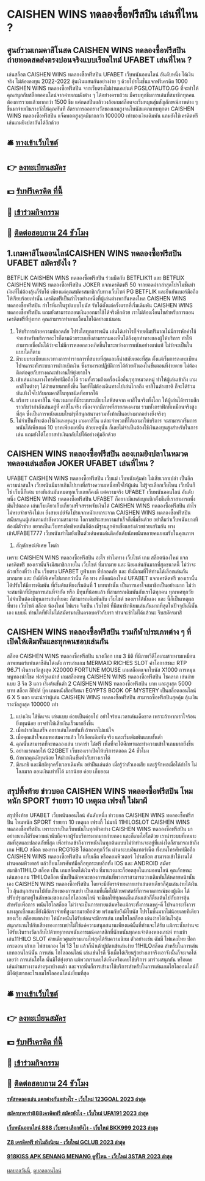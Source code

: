 # CAISHEN WINS ทดลองซื้อฟรีสปิน เล่นที่ไหน ?
## ศูนย์รวมเกมคาสิโนสด CAISHEN WINS ทดลองซื้อฟรีสปิน ถ่ายทอดสดส่งตรงบ่อนจริงแบบเรียลไทม์ UFABET เล่นที่ไหน ?
เล่นสล็อต CAISHEN WINS ทดลองซื้อฟรีสปิน UFABET เว็บพนันออนไลน์ อันดับหนึ่ง ได้เงินจริง ไม่ต้องลงทุน 2022-2022 ลุ้นเงินแสนกันอย่างง่าย ๆ ด้วยโปรโมชั่นแจกฟรีเครดิต 1000 CAISHEN WINS ทดลองซื้อฟรีสปิน จากเว็บตรงไม่ผ่านเอเย่นต์ PGSLOTAUTO.GG ที่จะทำให้คุณสนุกกับสล็อตออนไลน์จากค่ายเกมดังต่าง ๆ ได้อย่างครบถ้วน มีครบทุกธีมการเล่นที่สมาชิกทุกคนต้องการรวมแล้วมากกว่า 1500 ธีม แค่กดสปินแล้ววงล้อเกมสล็อตจะเริ่มหมุนสุ่มสัญลักษณ์ภาพต่าง ๆ ขึ้นมาจ่ายเงินรางวัลให้คุณทันที อัตราการออกรางวัลของเกมสูงจนโบนัสแตกแทบทุกตา CAISHEN WINS ทดลองซื้อฟรีสปิน แจ็คพอตสูงสุดมีมากกว่า 100000 เท่าของเงินเดิมพัน แถมยังใช้เครดิตฟรีเล่นเกมยิงปลากันได้อีกด้วย

## 🛎 [ทางเข้าเว็บไซต์](https://bit.ly/3SdLNi2)
## 👉 [ลงทะเบียนสมัคร](https://bit.ly/3SdLNi2)
## 💵 [รับฟรีเครดิต ที่นี้](https://bit.ly/3dyRKHj)
## 👑 [เข้าร่วมกิจกรรม](https://bit.ly/3dyRKHj)
## 📱 [ติดต่อสอบถาม 24 ชัวโมง](https://bit.ly/3dyRKHj)

## 1.เกมคาสิโนออนไลน์​ CAISHEN WINS ทดลองซื้อฟรีสปิน UFABET สมัครยังไง ?
BETFLIK CAISHEN WINS ทดลองซื้อฟรีสปิน ร่วมมือกับ BETFLIK11 และ BETFLIX CAISHEN WINS ทดลองซื้อฟรีสปิน JOKER แจกเครดิตฟรี 50 จากยอดฝากล่าสุดโปรโมชั่นทำเงินที่ไม่ต้องลุ้นก็รับได้ เพียงแค่คุณสมัครสมาชิกกับทางเว็บไซต์ PG BETFLIK และยืนยันเบอร์มือถือให้เรียบร้อยเท่านั้น เครดิตฟรีเป็นกำไรอย่างหนึ่งที่ผู้เล่นต่างพากันหลงใหล CAISHEN WINS ทดลองซื้อฟรีสปิน กำไรที่มาในรูปแบบโบนัส รับได้ตั้งแต่ครั้งแรกที่เริ่มเดิมพัน CAISHEN WINS ทดลองซื้อฟรีสปิน แถมยังสามารถถอนเงินออกมาใช้ได้จริงอีกด้วย เราไม่ต้องเงื่อนไขสำหรับการถอนเครดิตฟรีที่ยุ่งยาก คุณสามารถทำตามเงื่อนไขได้อย่างแน่นอน
1. ให้บริการด้วยความปลอดภัย โปร่งใสทุกการพนัน เล่นได้เท่าไรก็จ่ายเต็มปริมาณไม่มีการหักค่าใช้จ่ายสำหรับบริการอะไรก็ตามด้วยระบบซึ่งสามารถมองเห็นได้ถึงทุกท่าทางของผู้ให้บริการ ทำให้สามารถเชื่อมั่นได้ว่าจะไม่มีการหลอกลวงเกิดขึ้นในระหว่างการพนันอย่างแน่แท้ ไม่ว่าจะเป็นในแบบใดก็ตาม
2. มีระบบระเบียบแนวทางการทำรายการที่สบายที่สุดและก็นำสมัยเยอะที่สุด ตั้งแต่เริ่มการลงทะเบียนไปจนกระทั่งระบบการฝากเบิกเงิน ซึ่งสามารถปฏิบัติการได้ด้วยตัวเองในขั้นตอนที่ง่ายดาย ไม่ต้องติดต่อคุยกับทางคณะทำงานให้ยุ่งยากใจ
3. เข้าเล่นผ่านทางโทรศัพท์มือถือได้ รวมทั้งรวมถึงเครื่องมืออื่นๆทุกหมวดหมู่ ทำให้ผู้เล่นเข้าถึง เกมคาสิโนต่างๆ ได้ง่ายดายมากยิ่งขึ้น โดยที่ไม่ต้องเดินทางไปเล่นไกลถึง คาสิโนต่างชาติ ก็จะได้ร่วมบันเทิงใจไปกับเกมคาสิโนทุกชนิดที่อยากได้
4. บริการ เกมคาสิโน จำนวนมากที่มีระบบระเบียบไลฟ์สดจาก คาสิโนจริงทั้งโลก ให้ผู้เล่นได้ทราบสึกราวกับว่ากำลังเล่นอยู่ที่ คาสิโนจริง เนื่องจากมีภาพที่สวยสดงดงาม รวมทั้งกราฟิกที่เหมือนจริงสูงที่สุด ซึ่งเป็นการพนันแบบใหม่ๆที่สนุกสนานรวมทั้งท้าเป็นอย่างมากอย่างยิ่งจริงๆ
5. ไม่จำเป็นที่จะต้องใช้เงินลงทุนสูง เกมคาสิโน แต่ละจำพวกที่ได้เอามาให้บริการ จะสามารถเริ่มการพนันได้เพียงแค่ 10 บาทเพียงแค่นั้น ด้วยเหตุนั้น ก็เลยไม่จำเป็นต้องใช้เงินลงทุนสูงสำหรับในการเล่น แถมยังได้โอกาสทำเงินกลับไปได้อย่างคุ้มอีกด้วย

## CAISHEN WINS ทดลองซื้อฟรีสปิน ลองเกมยิงปลาในหมวดทดลองเล่นสล็อต JOKER UFABET เล่นที่ไหน ?
UFABET CAISHEN WINS ทดลองซื้อฟรีสปิน เว็บแม่ เว็บพนันคุ้มค่า ไม่เสียเวลาเปล่า เป็นอีกความน่าสนใจ เว็บพนันมีมากเกินไปบางที่สร้างความเหนื่อยใจให้ผู้เล่น ไม่รู้จะเลือกเว็บไหน เว็บนั้นก็ใช่ เว็บนี้ก็เด่น บางทีเล่นมันหมดทุกเว็บเลยก็คงดี แต่ความจริง UFABET เว็บพนันออนไลน์ อันดับหนึ่ง CAISHEN WINS ทดลองซื้อฟรีสปิน UFABET ก็อยากมีแหล่งบุกเบิกตั้งมั่นที่เราสามารถพึ่งมันไปตลอด เล่นเว็บเดียวเก็บเกี่ยวเสร็จสรรพจับเงินได้ CAISHEN WINS ทดลองซื้อฟรีสปิน กำไรไม่หายจ่ายจริงไม่เท ยิ่งสายเปย์จัดโปรแจกหนักเทกระจาด CAISHEN WINS ทดลองซื้อฟรีสปิน สนับสนุนผู้เล่นตามกำลังความสามารถ โอกาสประสบความสำเร็จก็เพิ่มขึ้นด้วย อย่าลืมว่าเว็บพนันบางทีต้องมีตัวช่วย อยากเป็นเว็บทรงอิทธิพลมันก็ต้องมีฐานลูกค้าแข็งแกร่งด้วยช่วยเสริมกัน ทางเข้าUFABET777 เว็บพนันทำไมยังเป็นตัวเด่นคนเล่นติดอันดับนักพนันหลายคนยอมรับในคุณภาพ
1. สัญลักษณ์พิเศษ โพดำ

เพราะ CAISHEN WINS ทดลองซื้อฟรีสปิน อะไร ทำไมทาง เว็บไซต์ เกม สล็อตน้องใหม่ แจกเครดิตฟรี ของเรานั้นจึงมีสมาชิกภายใน เว็บไซต์ ที่มากมาย และ นิยมเล่นกันมากที่สุดขนาดนี้ ไม่ว่าจะด้วยเรื่องที่ว่า เป็น เว็บตรง UFABET ยูฟ่าเบท ที่ปลอดภัย และ ยังมีเกมที่ให้ท่านได้เลือกเล่นกันมากมาย และ ยังมีที่พิเศษไปมากกว่านั้น คือ ทาง สล็อตน้องใหม่ UFABET แจกเครดิตฟรี ของเรานั้น ได้ปรับให้มีการเดิมพัน ที่เริ่มต้นเพียงเริ่มต้นที่ 1 บาทเท่านั้น เป็นการเอาใจสมาชิกเป็นอย่างมาก ไม่ว่าจะสมาชิกที่มีทุนการเล่นที่จำกัด หรือ มีทุนที่น้อยแล้ว ที่สามารถเดิมพันกับเราได้ทุกคน ทุกเพศทุกวัย ไม่จำเป็นต้องมีทุนการเล่นที่เยอะ ก็สามารถเดิมพันกับ เว็บไซต์ ของเราได้นั้นเอง และ นี้ก็เป็นเหตุผล ที่ทาง เว็บไซต์ สล็อต น้องใหม่ ไฟแรง จึงเป็น เว็บไซต์ ที่มีสมาชิกนิยมเล่นกันมากที่สุดในปัจจุบันนี้นั้นเอง แบบนี้ ท่านใดที่ยังไม่ได้สมัครมาเป็นครอบครัวกับเรา ท่านจะช้าไม่ได้แล้วนะ รีบสมัครมาสิ

## CAISHEN WINS ทดลองซื้อฟรีสปิน รวมกีฬาประเภทต่าง ๆ ที่เปิดให้เดิมพันและทุกคนชอบเล่นกัน
สล็อต CAISHEN WINS ทดลองซื้อฟรีสปิน นางเงือก
เกม 3 มิติ ที่มีภาพวีดีโอเกมสวยงามเหมือนภาพยนตร์แฟนตาซีอันโด่งดัง การเล่นเกม MERMAID RICHES SLOT ค่าโอกาสชนะ RTP 96.71 เงินรางวัลสูงสุด X20000
FORTUNE MOUSE
เกมสล็อตแจกโบนัส X1000 การหมุนหนูทองนำโชค ฟอร์จูนเม้าส์ เกมสล็อตหนู CAISHEN WINS ทดลองซื้อฟรีสปิน โชคลาภ เล่นง่ายแบบ 3 รีล 3 แถว เริ่มต้นขั้นต่ำ 2 CAISHEN WINS ทดลองซื้อฟรีสปิน บาท และสูงสุด 5000 บาท
สล็อต อียิปต์ บุ๊ค
เกมหนังสือปริศนา EGYPTS BOOK OF MYSTERY เป็นสล็อตออนไลน์ 6 X 5 แถว แนะนำว่าผู้เล่น CAISHEN WINS ทดลองซื้อฟรีสปิน สามารถซื้อฟรีสปินสุดคุ้ม ลุ้นเงินรางวัลสูงสุด 100000 เท่า
1. แบ่งเงิน ใช้ชัดเจน เล่นแบบ ค่อยเป็นค่อยไป อย่าใจร้อนเวลาเล่นเด็ดขาด เพราะถ้าหากเราใจร้อน ยิ่งทุนน้อย อาจทำให้เสียเงินเร็วมากยิ่งขึ้น
2. เมื่อฝากเงินเสร็จ อยากเล่นโดยทันที ถ้าหากไม่แน่ใจ
3. เมื่อคุณเข้าใจเกมพอสมควรแล้ว ให้เลือกเดิมพันจริง และเริ่มเดิมพันแบบขั้นต่ำ
4. คุณนั้นสามารถที่จะทดลองเล่น บาคาร่า ได้ฟรี เพื่อที่จะได้ศึกษาและทำความเข้าใจเกมมากยิ่งขึ้น
5. อย่างแรกเลยให้ G2GBET เว็บของเราเปิดให้บริการตลอด 24 ชั่วโมง
6. ถ้าหากคุณมีทุนน้อย ให้ฝากเงินขั้นต่ำกับทางเราได้
7. มีสมาธิ และมีสติทุกครั้งเวลาเดิมพัน อย่าฝืนเล่นต่อ เมื่อรู้ว่าตัวเองเสีย และรู้จักพอเมื่อได้กำไร ไม่โลภมาก ถอนเงินเท่าที่ได้ มากน้อย ค่อย เก็บออม

## สรุปทิ้งท้าย ข่าวบอล CAISHEN WINS ทดลองซื้อฟรีสปิน โหมหนัก SPORT ร่ายยาว 10 เหตุผล เฟรงกี้ ไม่มาผี
สรุปทิ้งท้าย UFABET เว็บพนันออนไลน์ อันดับหนึ่ง ข่าวบอล CAISHEN WINS ทดลองซื้อฟรีสปิน โหมหนัก SPORT ร่ายยาว 10 เหตุผล เฟรงกี้ ไม่มาผี 11HILOSLOT CAISHEN WINS ทดลองซื้อฟรีสปิน เพราะเราเป็นเว็บพนันในทุกตัวอย่าง CAISHEN WINS ทดลองซื้อฟรีสปิน มาอย่างนานได้รับความน่านับถือจากผู้รับบริการมากมายก่ายกอง และก็เกมไฮโลด้วย เรานำระบบที่เหมาะสมที่สุดและปลอดภัยที่สุด เพื่อท่านเข้าถึงการพนันในทุกต้นแบบไม่ว่าท่านจะอยู่ที่แห่งใดก็สามารถเข้าถึงเกม HILO สล็อต ของทาง RCG168 ได้ตลอดทุกวี่วัน ผ่านระบบอินเทอร์เน็ต ทั้งบนโทรศัพท์มือถือ CAISHEN WINS ทดลองซื้อฟรีสปิน แท็บเล็ต หรือคอมพิวเตอร์ โปรสล็อต สามารถเข้าใช้งานได้ ผ่านคอมพิวเตอร์ แล้วก็บนโทรศัพท์มือถือทุกระบบอีกทั้ง IOS และ ANDROID
สมัครสมาชิก11HILO สล็อต เป็น เกมสล็อตได้เงินจริง ที่มาแรงและก็ฮอตสุดในเกมออนไลน์ คุณลักษณะเด่นของเกม 11HILOสล็อต นั้นเป็นลักษณะของการเล่นที่พวกเราสามารถวางเดิมพันได้หลายหน้านั้นเอง CAISHEN WINS ทดลองซื้อฟรีสปิน โดยจะมีอัตราจ่ายหลายเท่าเล่นตาเดียวก็คุ้มเล่นง่ายได้เงินไว ลุ้นสนุกสนานไปกับเสียงของการเขย่า เป็นเกมที่เต็มไปด้วยศาสตร์ที่การคาดการณ์ของผู้เดิม ได้ปรับปรุงมาอยู่ในลักษณะของเกมไฮโลออนไลน์ จะมีผลให้ทุกคนตื่นเต้นแล้วก็ตื่นเต้นไปกับการลุ้นสำหรับเพื่อการ พนันไฮโลสล็อต ไม่ว่าจะเป็นการทายแต้มหรือแม้กระทั้งการเลขคู่-คี่ ไปจนกระทั่งการแทงลูกเบิ้ลและก็ยังมีอัตราจ่ายที่สูงมากมายอีกด้วย พร้อมกับยังมีโบนัส โปรโมชั้นมากไม่น้อยเลยทีเดียวของเว็บ สล็อตแตกง่าย ให้นักพนันได้รับก่อนจะมีการเล่น เกมไฮโลสล็อต เล่นง่ายได้เงินไวลุ้นสนุกสนานไปกับเสียงของการเขย่าไม่ใช่แค่ความสนุกสนานเพียงแค่นั้นที่ท่านจะได้รับ แม้กระนั้นท่านจะได้รับเงินรางวัลกลับไปด้วยทุกหนพนันอารมณ์คลาสสิกที่นักพนันทุกคนจำต้องหลงเสน่ห์ ทางเข้าเล่น11HILO SLOT ค่ายเดียวศูนย์รวมเกมไพ่สุดได้รับความนิยม ตัวอย่างเช่น ดัมมี่ ไพ่แคงไทย ป๊อกกระดอน เก้าเก ไพ่สามกอง ไพ่ 13 ใบ แล้วก็น้ำเต้าปูปลาเข้าเล่นง่าย 11HILOสล็อต สำหรับในการเล่นเกทออนไลน์นั้น การเล่น ไฮโลออนไลน์ เล่นเช่นไรดี ซึ่งเมื่อได้เรียนรู้อย่างเอาจริงเอาจังนั้นก็จะเจอได้เลยว่า การเล่นไฮโล นั้นมิได้ยุ่งยาก แม้พวกเราเคยได้เห็นหรือเคยใช้บริการ มาร่วมสนุกกัน หรือเคยเล่นผ่านทางงานต่างๆมาบ้างแล้ว และจากนั้นก็การเข้ามาใช้บริการสำหรับในการเล่นเกมไฮโลออนไลน์ก็มิได้ยุ่งยากอะไรเกมไฮโลออนไลน์เยี่ยมที่สุด

## 🛎 [ทางเข้าเว็บไซต์](https://bit.ly/3SdLNi2)
## 👉 [ลงทะเบียนสมัคร](https://bit.ly/3SdLNi2)
## 💵 [รับฟรีเครดิต ที่นี้](https://bit.ly/3dyRKHj)
## 👑 [เข้าร่วมกิจกรรม](https://bit.ly/3dyRKHj)
## 📱 [ติดต่อสอบถาม 24 ชัวโมง](https://bit.ly/3dyRKHj)

#### [รหัสทดลองเล่น แตกต่างกันอย่างไร - เว็บใหม่ 123GOAL 2023 ล่าสุด](https://atom.io/themes/รหัสทดลองเล่น%20แตกต่างกันอย่างไร%20-%20เว็บใหม่%20123goal%202023%20ล่าสุด)
#### [สมัครบาคาร่า888เครดิตฟรี สมัครยังไง - เว็บใหม่ UFA191 2023 ล่าสุด](https://atom.io/themes/สมัครบาคาร่า888เครดิตฟรี%20สมัครยังไง%20-%20เว็บใหม่%20ufa191%202023%20ล่าสุด)
#### [เว็บพนันออนไลน์ 888 เว็บตรง เลือกยังไง - เว็บใหม่ BKK999 2023 ล่าสุด](https://atom.io/themes/เว็บพนันออนไลน์%20888%20เว็บตรง%20เลือกยังไง%20-%20เว็บใหม่%20bkk999%202023%20ล่าสุด)
#### [Z8 เครดิตฟรี ทำไมถึงนิยม - เว็บใหม่ GCLUB 2023 ล่าสุด](https://atom.io/themes/z8%20เครดิตฟรี%20ทำไมถึงนิยม%20-%20เว็บใหม่%20gclub%202023%20ล่าสุด)
#### [918KISS APK SENANG MENANG ดูที่ไหน - เว็บใหม่ 3STAR 2023 ล่าสุด](https://atom.io/themes/918kiss%20apk%20senang%20menang%20ดูที่ไหน%20-%20เว็บใหม่%203star%202023%20ล่าสุด)

[ผลบอลวันนี้](https://siamsport.tv "ผลบอลวันนี้"), [ดูบอลออนไลน์](https://siamsport.tv/ดูบอลสด "ดูบอลออนไลน์")